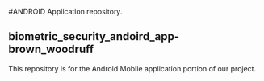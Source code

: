 #ANDROID Application repository.
## biometric_security_andoird_app-brown_woodruff

This repository is for the Android Mobile application portion of our project.
